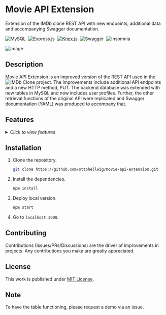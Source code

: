 

  # Movie API Extension

  Extension of the IMDb clone REST API with new endpoints, additional data and accompanying Swagger documentation.

  ![MySQL](https://img.shields.io/badge/mysql-%2300f.svg?style=for-the-badge&logo=mysql&logoColor=white)&nbsp;
  ![Express.js](https://img.shields.io/badge/express.js-%23404d59.svg?style=for-the-badge&logo=express&logoColor=%2361DAFB)&nbsp;
  [![Knex.js](https://img.shields.io/badge/Knex.js-blue?style=for-the-badge&logo=Knex.js&logoColor=White)](https://knexjs.org/)&nbsp;
  ![Swagger](https://img.shields.io/badge/-Swagger-%23Clojure?style=for-the-badge&logo=swagger&logoColor=white)&nbsp;
  ![Insomnia](https://img.shields.io/badge/Insomnia-black?style=for-the-badge&logo=insomnia&logoColor=5849BE)
  
  ![image](https://github.com/ottohellwig/movie-api-extension/assets/105997582/7e58ff2c-b630-4ab6-80f8-567fa4732294)

</div>

## Description

Movie API Extension is an improved version of the REST API used in the ![IMDb Clone](https://github.com/ottohellwig/imdb-clone/) project. The improvements include additional API endpoints and a new HTTP method, PUT. The backend database was extended with new tables in MySQL and now includes user profiles. Further, the other retrieval functions of the original API were replicated and Swagger documentation (YAML) was produced to accompany that. 

## Features

<details>
  <summary>
    <i>Click to view features</i>
  </summary>
  <p>

  - New Profile endpoint
    - GET /user/{email}/profile
    - PUT /user/{email}/profile
  - Tested in Insomnia
  - Additional profile data
  - Swagger documentation

  </p>
</details>

## Installation

1. Clone the repository.
   
   ```sh
   git clone https://github.com/ottohellwig/movie-api-extension.git
   ```

2. Install the dependencies.

   ```sh
   npm install
   ```

3. Deploy local version.

   ```sh
   npm start
   ```

4. Go to `localhost:3000`.

## Contributing

Contributions (Issues/PRs/Discussions) are the driver of improvements in projects. Any contributions you make are greatly appreciated.

## License

This work is published under [MIT License][license].

[license]: https://github.com/ottohellwig/movie-api-extension/blob/master/LICENSE

## Note

To have the table functioning, please request a demo via an issue.
